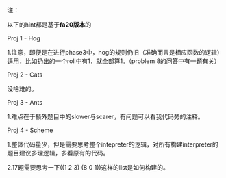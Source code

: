 注：

以下的hint都是基于**fa20版本**的

Proj 1 - Hog

1.注意，即便是在进行phase3中，hog的规则仍旧（准确而言是相应函数的逻辑）适用，比如扔出的一个roll中有1，就全部算1。（problem 8的问答中有一题有关）

Proj 2 - Cats

没啥难的。

Proj 3 - Ants

1.难点在于额外题目中的slower与scarer，有问题可以看我代码旁的注释。

Proj 4 - Scheme

1.整体代码量少，但是需要思考整个intepreter的逻辑，对所有构建interpreter的题目建议多理逻辑，多看原有的代码。

2.17题需要思考一下((1 2 3) (8 0 1))这样的list是如何构建的。

